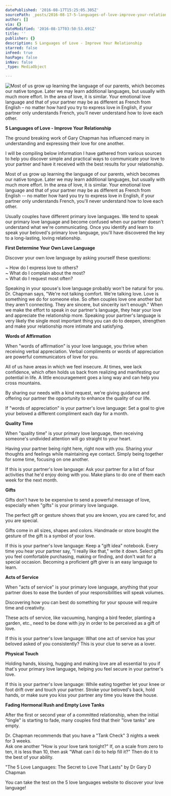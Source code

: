 ```yaml
---
datePublished: '2016-08-17T15:25:05.305Z'
sourcePath: _posts/2016-08-17-5-languages-of-love-improve-your-relationship.md
author: []
via: {}
dateModified: '2016-08-17T03:50:53.691Z'
title: ''
publisher: {}
description: 5 Languages of Love - Improve Your Relationship
starred: false
inFeed: true
hasPage: false
inNav: false
_type: MediaObject

---
```

![Most of us grow up learning the language of our parents, which becomes our native tongue. Later we may learn additional languages, but usually with much more effort. In the area of love, it is similar. Your emotional love language and that of your partner may be as different as French from English – no matter how hard you try to express love in English, if your partner only understands French, you’ll never understand how to love each other.](https://the-grid-user-content.s3-us-west-2.amazonaws.com/2793c7d3-fd9d-45d1-8fdb-6c59ee63fcd0.jpg)

**5 Languages of Love - Improve Your Relationship**

The ground breaking work of Gary Chapman has influenced many in understanding and expressing their love for one another.

I will be compiling below information I have gathered from various sources to help you discover simple and practical ways to communicate your love to your partner and have it received with the best results for your relationship.

Most of us grow up learning the language of our parents, which becomes our native tongue. Later we may learn additional languages, but usually with much more effort. In the area of love, it is similar. Your emotional love language and that of your partner may be as different as French from English -- no matter how hard you try to express love in English, if your partner only understands French, you'll never understand how to love each other.

Usually couples have different primary love languages. We tend to speak our primary love language and become confused when our partner doesn't understand what we're communicating. Once you identify and learn to speak your beloved's primary love language, you'll have discovered the key to a long-lasting, loving relationship.

**First Determine Your Own Love Language**

Discover your own love language by asking yourself these questions:

~ How do I express love to others?  
~ What do I complain about the most?  
~ What do I request most often?

Speaking in your spouse's love language probably won't be natural for you. Dr. Chapman says, "We're not talking comfort. We're talking love. Love is something we do for someone else. So often couples love one another but they aren't connecting. They are sincere, but sincerity isn't enough." When we make the effort to speak in our partner's language, they hear your love and appreciate the relationship more. Speaking your partner's language is very likely the single most important thing you can do to deepen, strengthen and make your relationship more intimate and satisfying.

**Words of Affirmation**

When "words of affirmation" is your love language, you thrive when receiving verbal appreciation. Verbal compliments or words of appreciation are powerful communicators of love for you.

All of us have areas in which we feel insecure. At times, wee lack confidence, which often holds us back from realizing and manifesting our potential in life. A little encouragement goes a long way and can help you cross mountains.

By sharing our needs with a kind request, we're giving guidance and offering our partner the opportunity to enhance the quality of our life.

If "words of appreciation" is your partner's love language: Set a goal to give your beloved a different compliment each day for a month.

**Quality Time**

When "quality time" is your primary love language, then receiving someone's undivided attention will go straight to your heart.

Having your partner being right here, right now with you. Sharing your thoughts and feelings while maintaining eye contact. Simply being together for some time, focusing on one another.

If this is your partner's love language: Ask your partner for a list of four activities that he'd enjoy doing with you. Make plans to do one of them each week for the next month.

**Gifts**

Gifts don't have to be expensive to send a powerful message of love, especially when "gifts" is your primary love language.

The perfect gift or gesture shows that you are known, you are cared for, and you are special.

Gifts come in all sizes, shapes and colors. Handmade or store bought the gesture of the gift is a symbol of your love.

If this is your partner's love language: Keep a "gift idea" notebook. Every time you hear your partner say, "I really like that," write it down. Select gifts you feel comfortable purchasing, making or finding, and don't wait for a special occasion. Becoming a proficient gift giver is an easy language to learn.

**Acts of Service**

When "acts of service" is your primary love language, anything that your partner does to ease the burden of your responsibilities will speak volumes.

Discovering how you can best do something for your spouse will require time and creativity.

These acts of service, like vacuuming, hanging a bird feeder, planting a garden, etc., need to be done with joy in order to be perceived as a gift of love.

If this is your partner's love language: What one act of service has your beloved asked of you consistently? This is your clue to serve as a lover.

**Physical Touch**

Holding hands, kissing, hugging and making love are all essential to you if that's your primary love language, helping you feel secure in your partner's love.

If this is your partner's love language: While eating together let your knee or foot drift over and touch your partner. Stroke your beloved's back, hold hands, or make sure you kiss your partner any time you leave the house.

**Fading Hormonal Rush and Empty Love Tanks**

After the first or second year of a committed relationship, when the initial "tingle" is starting to fade, many couples find that their "love tanks" are empty.

Dr. Chapman recommends that you have a "Tank Check" 3 nights a week for 3 weeks.  
Ask one another "How is your love tank tonight?" If, on a scale from zero to ten, it is less than 10, then ask "What can I do to help fill it?" Then do it to the best of your ability.

"The 5 Love Languages: The Secret to Love That Lasts" by Dr Gary D Chapman

You can take the test on the 5 love languages website to discover your love language!
